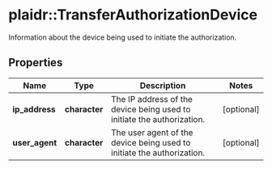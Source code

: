 # plaidr::TransferAuthorizationDevice

Information about the device being used to initiate the authorization.

## Properties
Name | Type | Description | Notes
------------ | ------------- | ------------- | -------------
**ip_address** | **character** | The IP address of the device being used to initiate the authorization. | [optional] 
**user_agent** | **character** | The user agent of the device being used to initiate the authorization. | [optional] 



